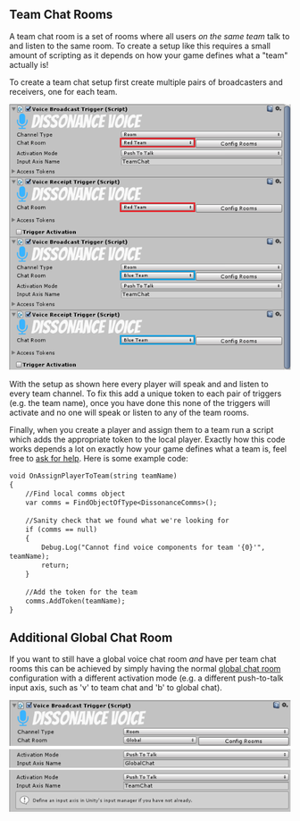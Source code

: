 ## Team Chat Rooms

A team chat room is a set of rooms where all users *on the same team* talk to and listen to the same room. To create a setup like this requires a small amount of scripting as it depends on how your game defines what a "team" actually is!

To create a team chat setup first create multiple pairs of broadcasters and receivers, one for each team.

![Example of team chat configuration](../images/TeamChat_Inspector.png)

With the setup as shown here every player will speak and and listen to every team channel. To fix this add a unique token to each pair of triggers (e.g. the team name), once you have done this none of the triggers will activate and no one will speak or listen to any of the team rooms.

Finally, when you create a player and assign them to a team run a script which adds the appropriate token to the local player. Exactly how this code works depends a lot on exactly how your game defines what a team is, feel free to [ask for help](https://www.reddit.com/r/dissonance_voip/). Here is some example code:

```
void OnAssignPlayerToTeam(string teamName)
{
    //Find local comms object
    var comms = FindObjectOfType<DissonanceComms>();
    
    //Sanity check that we found what we're looking for
    if (comms == null)
    {
        Debug.Log("Cannot find voice components for team '{0}'", teamName);
        return;
    }

    //Add the token for the team
    comms.AddToken(teamName);
}
```

## Additional Global Chat Room

If you want to still have a global voice chat room *and* have per team chat rooms this can be achieved by simply having the normal [global chat room](Global-Chat-Room.md) configuration with a different activation mode (e.g. a different push-to-talk input axis, such as 'v' to team chat and 'b' to global chat).

![Example of two different PTT axes](../images/VoiceBroadcastTrigger_DifferentPTT.png "Example of two different PTT axes")
